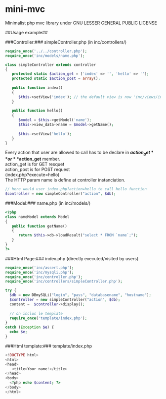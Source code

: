 # mini-mvc
Minimalist php mvc library under GNU LESSER GENERAL PUBLIC LICENSE

##Usage example##

###Controller:###
simpleController.php (in inc/controllers/)
```php
require_once('../../controller.php');
require_once('inc/models/name.php');

class simpleController extends controller
{
   protected static $action_get = ['index' => '', 'hello' => ''];
   protected static $action_post = array();
   
   public function index()
   {               
      $this->setView('index'); // the default view is now 'inc/views/index.php'
   }   
   
   public function hello()
   {
      $model = $this->getModel('name');
      $this->view_data->name = $model->getName();
      
      $this->setView('hello');  
   }
}
```
Every action that user are allowed to call has to be declare in **$action_get** or **$action_get** member.<br/>
action_get is for GET resquet <br/>
action_post is for POST request<br/>
(index.php?execute=hello)<br/>
The HTTP param name is define at controller instanciation.
```php
// here would user index.php?action=hello to call hello function
$controller = new simpleController("action", $db); 
```
###Model:###
name.php (in inc/models/)
```php
<?php
class nameModel extends Model
{
   public function getName()
   {
      return $this->db->loadResult("select * FROM `name`;");
   }
}
?>
```

###Html Page:###
index.php (directly executed/visited by users)
```php
require_once('inc/assert.php');
require_once('inc/mysqli.php');
require_once('inc/controller.php');
require_once('inc/controllers/simpleController.php');

try {
  $db = new DBmySQLi("login", "pass", "databasename", "hostname");
  $controller = new simpleController("action", $db);
  content =  $controller->display();
   
  // on inclus le template
  require_once('template/index.php');
}
catch (Exception $e) {
  echo $e;
}
```
###Html template:###
template/index.php
```php
<!DOCTYPE html>
<html>
<head>
   <title>Your name!</title>
</head>
<body>
  <?php echo $content; ?>
</body>
</html>
```

